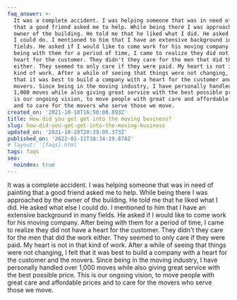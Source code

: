 ```yaml
---
faq_answer: >-
  It was a complete accident. I was helping someone that was in need of painting
  that a good friend asked me to help. While being there I was approached by the
  owner of the building. He told me that he liked what I did. He asked what else
  I could do. I mentioned to him that I have an extensive background in many
  fields. He asked if I would like to come work for his moving company. After
  being with them for a period of time, I came to realize they did not have a
  heart for the customer. They didn't they care for the men that did the work
  either. They seemed to only care if they were paid. My heart is not in that
  kind of work. After a while of seeing that things were not changing, I felt
  that it was best to build a company with a heart for the customer and the
  movers. Since being in the moving industry, I have personally handled over
  1,000 moves while also giving great service with the best possible price. This
  is our ongoing vision, to move people with great care and affordable prices
  and to care for the movers who serve those we move.
created_on: '2021-10-18T16:50:08.893Z'
title: How did you get get into the moving business?
slug: how-did-you-get-get-into-the-moving-business
updated_on: '2021-10-20T20:39:05.373Z'
published_on: '2022-01-11T10:34:19.878Z'
# layout: '[faqs].html'
tags: faqs
seo:
  noindex: true
---
```

It was a complete accident. I was helping someone that was in need of painting that a good friend asked me to help. While being there I was approached by the owner of the building. He told me that he liked what I did. He asked what else I could do. I mentioned to him that I have an extensive background in many fields. He asked if I would like to come work for his moving company. After being with them for a period of time, I came to realize they did not have a heart for the customer. They didn't they care for the men that did the work either. They seemed to only care if they were paid. My heart is not in that kind of work. After a while of seeing that things were not changing, I felt that it was best to build a company with a heart for the customer and the movers. Since being in the moving industry, I have personally handled over 1,000 moves while also giving great service with the best possible price. This is our ongoing vision, to move people with great care and affordable prices and to care for the movers who serve those we move.